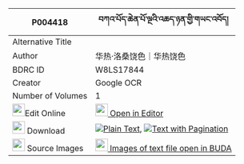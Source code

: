 |P004418|བཀའ་པོད་ཆེན་པོ་ལྔའི་འཆད་ཉན་གྱི་གཡང་འབོད། 
| --- | --- 
|Alternative Title |
|Author| 华热·洛桑饶色｜华热饶色
|BDRC ID | W8LS17844
|Creator | Google OCR
|Number of Volumes| 1
|<img width="25" src="https://img.icons8.com/color/25/000000/edit-property.png">Edit Online| [<img width="25" src="https://avatars.githubusercontent.com/u/45091458?s=200&v=4"> Open in Editor](http://editor.openpecha.org/P004418)
|<img width="25" src="https://img.icons8.com/fluent/48/000000/download-2.png"/>  Download | [![](https://img.icons8.com/color/20/000000/txt.png)Plain Text](https://github.com/Openpecha/P004418/releases/download/v1/ka_po_chenpo_nga_i_chenyen_gyi_plain_P004418.zip), [![](https://img.icons8.com/color/20/000000/txt.png)Text with Pagination](https://github.com/Openpecha/P004418/releases/download/v1/ka_po_chenpo_nga_i_chenyen_gyi_pages_P004418.zip)
|<img width="25" src="https://img.icons8.com/plasticine/100/000000/pictures-folder.png"/>  Source Images | [<img width="25" src="https://library.bdrc.io/icons/BUDA-small.svg"> Images of text file open in BUDA](https://library.bdrc.io/show/bdr:W8LS17844)
